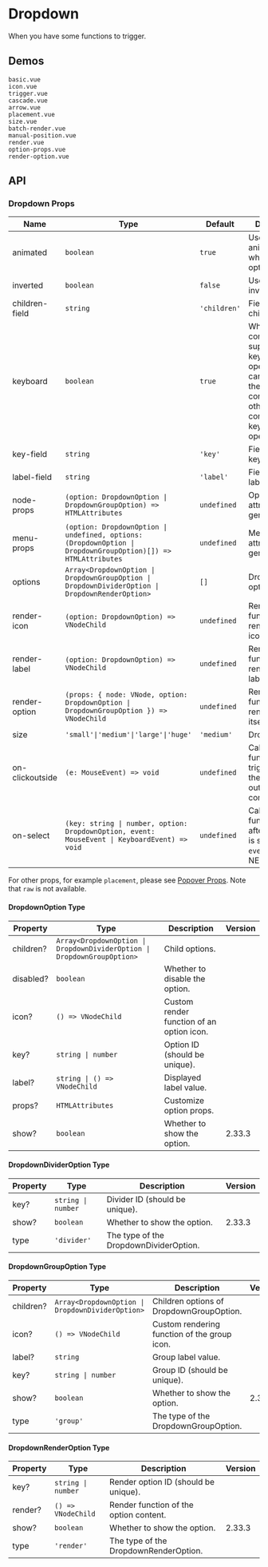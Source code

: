 # Dropdown

When you have some functions to trigger.

## Demos

```demo
basic.vue
icon.vue
trigger.vue
cascade.vue
arrow.vue
placement.vue
size.vue
batch-render.vue
manual-position.vue
render.vue
option-props.vue
render-option.vue
```

## API

### Dropdown Props

| Name | Type | Default | Description | Version |
| --- | --- | --- | --- | --- |
| animated | `boolean` | `true` | Use an animation when showing options. |  |
| inverted | `boolean` | `false` | Use the inverted style. |  |
| children-field | `string` | `'children'` | Field name of children. |  |
| keyboard | `boolean` | `true` | Whether the component supports keyboard operation. (Be careful about the potential conflicts with other components keyboard operations) |  |
| key-field | `string` | `'key'` | Field name of key. |  |
| label-field | `string` | `'label'` | Field name of label. |  |
| node-props | `(option: DropdownOption \| DropdownGroupOption) => HTMLAttributes` | `undefined` | Option HTML attributes generator. | 2.29.1 |
| menu-props | `(option: DropdownOption \| undefined, options: (DropdownOption \| DropdownGroupOption)[]) => HTMLAttributes` | `undefined` | Menu HTML attributes generator. | 2.31.0 |
| options | `Array<DropdownOption \| DropdownGroupOption \| DropdownDividerOption \| DropdownRenderOption>` | `[]` | Dropdown options. |  |
| render-icon | `(option: DropdownOption) => VNodeChild` | `undefined` | Render function that renders option icons. |  |
| render-label | `(option: DropdownOption) => VNodeChild` | `undefined` | Render function that renders option labels. |  |
| render-option | `(props: { node: VNode, option: DropdownOption \| DropdownGroupOption }) => VNodeChild` | `undefined` | Render function that renders option itself. | 2.29.1 |
| size | `'small'\|'medium'\|'large'\|'huge'` | `'medium'` | Dropdown size. |  |
| on-clickoutside | `(e: MouseEvent) => void` | `undefined` | Callback function triggered when there is a click outside of the component. |  |
| on-select | `(key: string \| number, option: DropdownOption, event: MouseEvent \| KeyboardEvent) => void` | `undefined` | Callback function for after an option is selected. `event`: NEXT_VERSION |  |

For other props, for example `placement`, please see [Popover Props](popover#Popover-Props). Note that `raw` is not available.

#### DropdownOption Type

| Property | Type | Description | Version |
| --- | --- | --- | --- |
| children? | `Array<DropdownOption \| DropdownDividerOption \| DropdownGroupOption>` | Child options. |  |
| disabled? | `boolean` | Whether to disable the option. |  |
| icon? | `() => VNodeChild` | Custom render function of an option icon. |  |
| key? | `string \| number` | Option ID (should be unique). |  |
| label? | `string \| () => VNodeChild` | Displayed label value. |  |
| props? | `HTMLAttributes` | Customize option props. |  |
| show? | `boolean` | Whether to show the option. | 2.33.3 |

#### DropdownDividerOption Type

| Property | Type | Description | Version |
| --- | --- | --- | --- |
| key? | `string \| number` | Divider ID (should be unique). |  |
| show? | `boolean` | Whether to show the option. | 2.33.3 |
| type | `'divider'` | The type of the DropdownDividerOption. |  |

#### DropdownGroupOption Type

| Property | Type | Description | Version |
| --- | --- | --- | --- |
| children? | `Array<DropdownOption \| DropdownDividerOption>` | Children options of DropdownGroupOption. |  |
| icon? | `() => VNodeChild` | Custom rendering function of the group icon. |  |
| label? | `string` | Group label value. |  |
| key? | `string \| number` | Group ID (should be unique). |  |
| show? | `boolean` | Whether to show the option. | 2.33.3 |
| type | `'group'` | The type of the DropdownGroupOption. |  |

#### DropdownRenderOption Type

| Property | Type | Description | Version |
| --- | --- | --- | --- |
| key? | `string \| number` | Render option ID (should be unique). |  |
| render? | `() => VNodeChild` | Render function of the option content. |  |
| show? | `boolean` | Whether to show the option. | 2.33.3 |
| type | `'render'` | The type of the DropdownRenderOption. |  |
